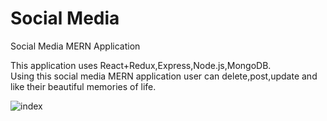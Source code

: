 # Social Media
Social Media MERN Application

This application uses React+Redux,Express,Node.js,MongoDB.  
Using this social media MERN application user can delete,post,update and like their beautiful memories of life.

![index](https://user-images.githubusercontent.com/53791432/142999399-ed1eaba8-8677-4bcb-84aa-3cefaba039a8.jpeg)
